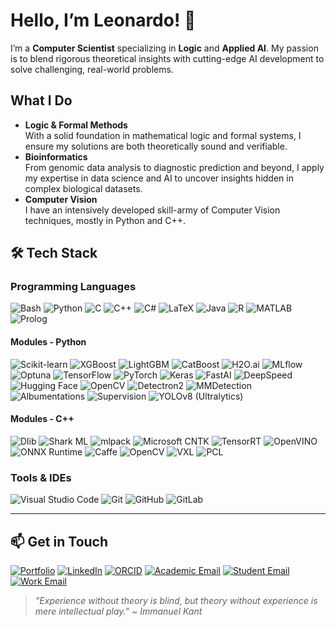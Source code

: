 # Hello, I’m Leonardo! 👋

I’m a **Computer Scientist** specializing in **Logic** and **Applied AI**. My passion is to blend rigorous theoretical insights with cutting-edge AI development to solve challenging, real-world problems.

## What I Do 

- **Logic & Formal Methods**  
  With a solid foundation in mathematical logic and formal systems, I ensure my solutions are both theoretically sound and verifiable.  
- **Bioinformatics**  
  From genomic data analysis to diagnostic prediction and beyond, I apply my expertise in data science and AI to uncover insights hidden in complex biological datasets.
- **Computer Vision**  
  I have an intensively developed skill-army of Computer Vision techniques, mostly in Python and C++.

## 🛠 **Tech Stack**

### **Programming Languages**
![Bash](https://img.shields.io/badge/Bash-4EAA25?style=for-the-badge&logo=gnubash&logoColor=white)
![Python](https://img.shields.io/badge/Python-3776AB?style=for-the-badge&logo=python&logoColor=white)
![C](https://img.shields.io/badge/C-A8B9CC?style=for-the-badge&logo=c&logoColor=white)
![C++](https://img.shields.io/badge/C++-00599C?style=for-the-badge&logo=cplusplus&logoColor=white)
![C#](https://img.shields.io/badge/C%23-239120?style=for-the-badge&logo=csharp&logoColor=white)
![LaTeX](https://img.shields.io/badge/LaTeX-008080?style=for-the-badge&logo=latex&logoColor=white)
![Java](https://img.shields.io/badge/Java-007396?style=for-the-badge&logo=java&logoColor=white)
![R](https://img.shields.io/badge/R-276DC3?style=for-the-badge&logo=r&logoColor=white)
![MATLAB](https://img.shields.io/badge/MATLAB-0076A8?style=for-the-badge&logo=matlab&logoColor=white)
![Prolog](https://img.shields.io/badge/Prolog-366c99?style=for-the-badge&logo=prolog&logoColor=white)

#### Modules - Python
![Scikit-learn](https://img.shields.io/badge/scikit--learn-F7931E?style=for-the-badge&logo=scikit-learn&logoColor=white)  ![XGBoost](https://img.shields.io/badge/XGBoost-EC6A00?style=for-the-badge&logo=xgboost&logoColor=white)  ![LightGBM](https://img.shields.io/badge/LightGBM-8BC34A?style=for-the-badge&logo=lightgbm&logoColor=white)  ![CatBoost](https://img.shields.io/badge/CatBoost-FFCC00?style=for-the-badge&logo=catboost&logoColor=black)  ![H2O.ai](https://img.shields.io/badge/H2O.ai-0073A8?style=for-the-badge&logo=h2o.ai&logoColor=white)  ![MLflow](https://img.shields.io/badge/MLflow-0194E2?style=for-the-badge&logo=mlflow&logoColor=white)  ![Optuna](https://img.shields.io/badge/Optuna-5254A3?style=for-the-badge&logo=optuna&logoColor=white)  ![TensorFlow](https://img.shields.io/badge/TensorFlow-FF6F20?style=for-the-badge&logo=tensorflow&logoColor=white)  ![PyTorch](https://img.shields.io/badge/PyTorch-EE4C2C?style=for-the-badge&logo=pytorch&logoColor=white)  ![Keras](https://img.shields.io/badge/Keras-D00000?style=for-the-badge&logo=keras&logoColor=white)  ![FastAI](https://img.shields.io/badge/FastAI-4D4D4D?style=for-the-badge&logo=fastai&logoColor=white)  ![DeepSpeed](https://img.shields.io/badge/DeepSpeed-111111?style=for-the-badge&logo=deepspeed&logoColor=white)  ![Hugging Face](https://img.shields.io/badge/HuggingFace-FFD21F?style=for-the-badge&logo=huggingface&logoColor=black)  ![OpenCV](https://img.shields.io/badge/OpenCV-5C3EE8?style=for-the-badge&logo=opencv&logoColor=white)  ![Detectron2](https://img.shields.io/badge/Detectron2-1B1F23?style=for-the-badge&logo=detectron2&logoColor=white)  ![MMDetection](https://img.shields.io/badge/MMDetection-760FC3?style=for-the-badge&logo=mmdetection&logoColor=white)  ![Albumentations](https://img.shields.io/badge/Albumentations-009688?style=for-the-badge&logo=albumentations&logoColor=white)  ![Supervision](https://img.shields.io/badge/Supervision-333333?style=for-the-badge&logo=roboflow&logoColor=white)  ![YOLOv8 (Ultralytics)](https://img.shields.io/badge/YOLOv8-00AFD7?style=for-the-badge&logo=ultralytics&logoColor=white)
#### Modules - C++
![Dlib](https://img.shields.io/badge/Dlib-000000?style=for-the-badge&logo=dlib&logoColor=white)  ![Shark ML](https://img.shields.io/badge/Shark--ML-009688?style=for-the-badge&logo=shark&logoColor=white)  ![mlpack](https://img.shields.io/badge/mlpack-E91E63?style=for-the-badge&logo=mlpack&logoColor=white)  ![Microsoft CNTK](https://img.shields.io/badge/CNTK-008AD7?style=for-the-badge&logo=microsoft&logoColor=white)  ![TensorRT](https://img.shields.io/badge/TensorRT-76B900?style=for-the-badge&logo=nvidia&logoColor=white)  ![OpenVINO](https://img.shields.io/badge/OpenVINO-000000?style=for-the-badge&logo=intel&logoColor=white)  ![ONNX Runtime](https://img.shields.io/badge/ONNX--Runtime-005CED?style=for-the-badge&logo=onnx&logoColor=white)  ![Caffe](https://img.shields.io/badge/Caffe-A00000?style=for-the-badge&logo=caffe&logoColor=white)  ![OpenCV](https://img.shields.io/badge/OpenCV-5C3EE8?style=for-the-badge&logo=opencv&logoColor=white)  ![VXL](https://img.shields.io/badge/VXL-008080?style=for-the-badge&logo=camera&logoColor=white)  ![PCL](https://img.shields.io/badge/PointCloudLibrary-4285F4?style=for-the-badge&logo=pointcloud&logoColor=white)

### **Tools & IDEs**
![Visual Studio Code](https://img.shields.io/badge/Visual%20Studio%20Code-007ACC?style=for-the-badge&logo=microsoft&logoColor=white)
![Git](https://img.shields.io/badge/Git-F05032?style=for-the-badge&logo=git&logoColor=white)
![GitHub](https://img.shields.io/badge/GitHub-181717?style=for-the-badge&logo=github&logoColor=white)
![GitLab](https://img.shields.io/badge/GitLab-FC6D26?style=for-the-badge&logo=gitlab&logoColor=white)

---

## 📫 **Get in Touch**
[![Portfolio](https://img.shields.io/badge/Website-Portfolio-%23000000?style=for-the-badge&logo=google-chrome&logoColor=white)](https://github.com/leonardoserrentino)
[![LinkedIn](https://img.shields.io/badge/LinkedIn-Connect-%230077B5?style=for-the-badge&logo=linkedin&logoColor=white)](https://www.linkedin.com/in/leonardo-serrentino-677467236/)
[![ORCID](https://img.shields.io/badge/ORCID-Profile-%23A6CE39?style=for-the-badge&logo=orcid&logoColor=white)](https://orcid.org/0009-0004-9884-0194)
[![Academic Email](https://img.shields.io/badge/Academic%20Email-004EAA?style=for-the-badge&logo=academia&logoColor=white)](mailto:srrlrd@unife.it)
[![Student Email](https://img.shields.io/badge/Student%20Email-00C853?style=for-the-badge&logo=google&logoColor=white)](mailto:leonardo.serrentino@edu.unife.it)
[![Work Email](https://img.shields.io/badge/Work%20Email-FF6F00?style=for-the-badge&logo=microsoftoutlook&logoColor=white)](mailto:serrentino.leonardo99@gmail.com)

> _"Experience without theory is blind, but theory without experience is mere intellectual play." ~ Immanuel Kant_

